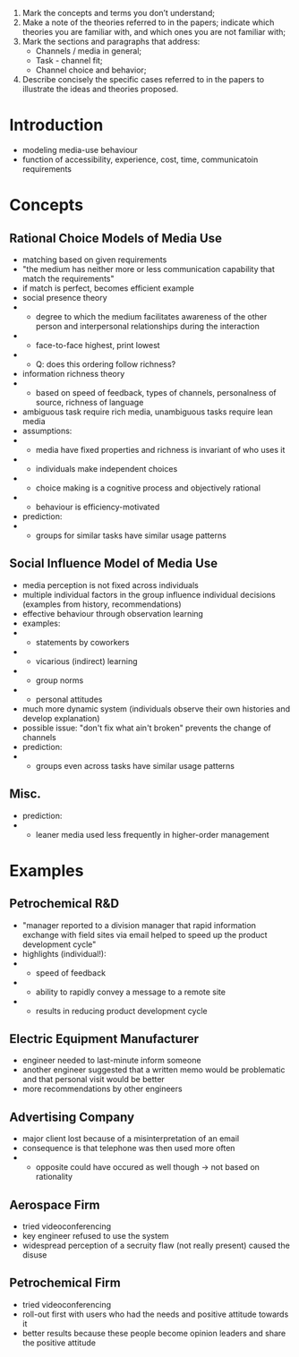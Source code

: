 1. Mark the concepts and terms you don’t understand;
2. Make a note of the theories referred to in the papers; indicate which theories you are familiar with, and which ones you are not familiar with;
3. Mark the sections and paragraphs that address:
   - Channels / media in general;
   - Task - channel fit;
   - Channel choice and behavior;
4. Describe concisely the specific cases referred to in the papers to illustrate the ideas and theories proposed.

# Introduction
- modeling media-use behaviour
- function of accessibility, experience, cost, time, communicatoin requirements

# Concepts

## Rational Choice Models of Media Use
- matching based on given requirements
- "the medium has neither more or less communication capability that match the requirements"
- if match is perfect, becomes efficient example
- social presence theory
- - degree to which the medium facilitates  awareness of the other person and interpersonal relationships during the 
interaction
- - face-to-face highest, print lowest
- - Q: does this ordering follow richness?
- information richness theory
- - based on speed of feedback, types of channels, personalness of source, richness of language
- ambiguous task require rich media, unambiguous tasks require lean media
- assumptions:
- - media have fixed properties and richness is invariant of who uses it
- - individuals make independent choices
- - choice making is a cognitive process and objectively rational
- - behaviour is efficiency-motivated
- prediction:
- - groups for similar tasks have similar usage patterns

## Social Influence Model of Media Use
- media perception is not fixed across individuals
- multiple individual factors in the group influence individual decisions (examples from history, recommendations)
- effective behaviour through observation learning
- examples:
- - statements by coworkers
- - vicarious (indirect) learning
- - group norms
- - personal attitudes
- much more dynamic system (individuals observe their own histories and develop explanation)
- possible issue: "don't fix what ain't broken" prevents the change of channels
- prediction:
- - groups even across tasks have similar usage patterns

## Misc.
- prediction:
- - leaner media used less frequently in higher-order management

# Examples

## Petrochemical R&D
- "manager reported to a division manager that rapid information exchange with field sites via email helped to speed up the product development cycle"
- highlights (individual!):
- - speed of feedback
- - ability to rapidly convey a message to a remote site
- - results in reducing product development cycle

## Electric Equipment Manufacturer
- engineer needed to last-minute inform someone
- another engineer suggested that a written memo would be problematic and that personal visit would be better
- more recommendations by other engineers

## Advertising Company
- major client lost because of a misinterpretation of an email
- consequence is that telephone was then used more often
- - opposite could have occured as well though -> not based on rationality

## Aerospace Firm
- tried videoconferencing
- key engineer refused to use the system
- widespread perception of a secruity flaw (not really present) caused the disuse

## Petrochemical Firm
- tried videoconferencing
- roll-out first with users who had the needs and positive attitude towards it
- better results because these people become opinion leaders and share the positive attitude
